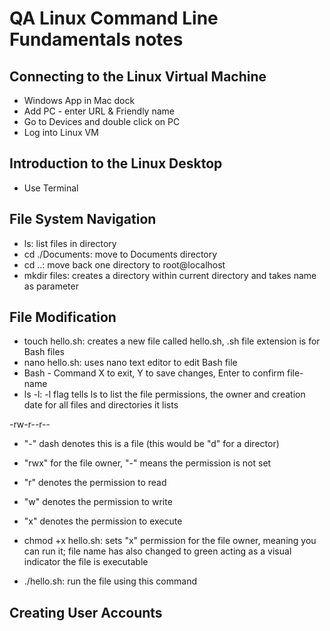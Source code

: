 # QA Linux Command Line Fundamentals notes

## Connecting to the Linux Virtual Machine
- Windows App in Mac dock
- Add PC - enter URL & Friendly name
- Go to Devices and double click on PC
- Log into Linux VM

## Introduction to the Linux Desktop
- Use Terminal

## File System Navigation
- ls: list files in directory
- cd ./Documents: move to Documents directory
- cd ..: move back one directory to root@localhost
- mkdir files: creates a directory within current directory and takes name as parameter

## File Modification
- touch hello.sh: creates a new file called hello.sh, .sh file extension is for Bash files
- nano hello.sh: uses nano text editor to edit Bash file
- Bash - Command X to exit, Y to save changes, Enter to confirm file-name
- ls -l: -l flag tells ls to list the file permissions, the owner and creation date for all files and directories it lists

-rw-r--r--
- "-" dash denotes this is a file (this would be "d" for a director)
- "rwx" for the file owner, "-" means the permission is not set
- "r" denotes the permission to read
- "w" denotes the permission to write
- "x" denotes the permission to execute

- chmod +x hello.sh: sets "x" permission for the file owner, meaning you can run it; file name has also changed to green acting as a visual indicator the file is executable

- ./hello.sh: run the file using this command

## Creating User Accounts